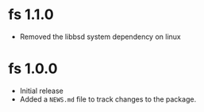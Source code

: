 # fs 1.1.0

* Removed the libbsd system dependency on linux

# fs 1.0.0

* Initial release
* Added a `NEWS.md` file to track changes to the package.
